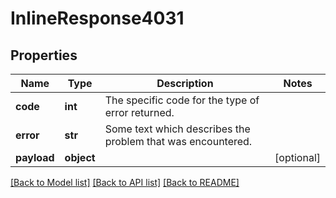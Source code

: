 # InlineResponse4031

## Properties
Name | Type | Description | Notes
------------ | ------------- | ------------- | -------------
**code** | **int** | The specific code for the type of error returned. | 
**error** | **str** | Some text which describes the problem that was encountered. | 
**payload** | **object** |  | [optional] 

[[Back to Model list]](../README.md#documentation-for-models) [[Back to API list]](../README.md#documentation-for-api-endpoints) [[Back to README]](../README.md)

